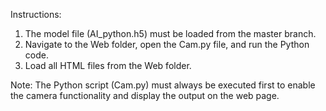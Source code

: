 Instructions:

 1. The model file (AI_python.h5) must be loaded from the master branch.
 2. Navigate to the Web folder, open the Cam.py file, and run the Python code.
 3. Load all HTML files from the Web folder.

Note: The Python script (Cam.py) must always be executed first to enable the camera functionality and display the output on the web page.
